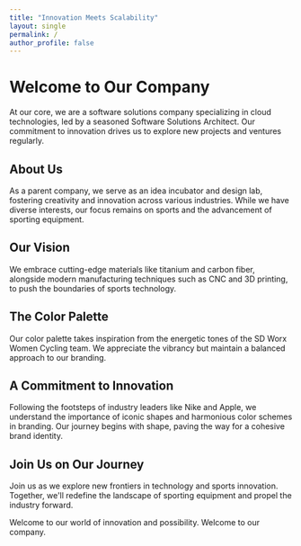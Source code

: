 ```yaml
---
title: "Innovation Meets Scalability"
layout: single
permalink: /
author_profile: false
---
```


# Welcome to Our Company

At our core, we are a software solutions company specializing in cloud technologies, led by a seasoned Software Solutions Architect. Our commitment to innovation drives us to explore new projects and ventures regularly.

## About Us

As a parent company, we serve as an idea incubator and design lab, fostering creativity and innovation across various industries. While we have diverse interests, our focus remains on sports and the advancement of sporting equipment.

## Our Vision

We embrace cutting-edge materials like titanium and carbon fiber, alongside modern manufacturing techniques such as CNC and 3D printing, to push the boundaries of sports technology.

## The Color Palette

Our color palette takes inspiration from the energetic tones of the SD Worx Women Cycling team. We appreciate the vibrancy but maintain a balanced approach to our branding.

## A Commitment to Innovation

Following the footsteps of industry leaders like Nike and Apple, we understand the importance of iconic shapes and harmonious color schemes in branding. Our journey begins with shape, paving the way for a cohesive brand identity.

## Join Us on Our Journey

Join us as we explore new frontiers in technology and sports innovation. Together, we'll redefine the landscape of sporting equipment and propel the industry forward.

Welcome to our world of innovation and possibility. Welcome to our company.

